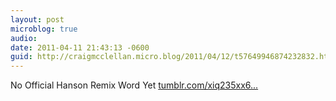 ```yaml
---
layout: post
microblog: true
audio: 
date: 2011-04-11 21:43:13 -0600
guid: http://craigmcclellan.micro.blog/2011/04/12/t57649946874232832.html
---
```

No Official Hanson Remix Word Yet [tumblr.com/xiq235xx6...](http://tumblr.com/xiq235xx6m)
